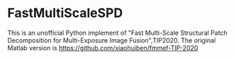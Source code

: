 # FastMultiScaleSPD

This is an unofficial Python implement of "Fast Multi-Scale Structural Patch Decomposition for Multi-Exposure Image Fusion",TIP2020. The original Matlab version is https://github.com/xiaohuiben/fmmef-TIP-2020
